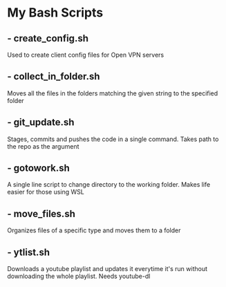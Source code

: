 # My Bash Scripts

## - create_config.sh
Used to create client config files for Open VPN servers

## - collect_in_folder.sh
Moves all the files in the folders matching the given string to the specified folder

## - git_update.sh
Stages, commits and pushes the code in a single command. Takes path to the repo as the argument

## - gotowork.sh
A single line script to change directory to the working folder. Makes life easier for those using WSL

## - move_files.sh
Organizes files of a specific type and moves them to a folder

## - ytlist.sh
Downloads a youtube playlist and updates it everytime it's run without downloading the whole playlist.
Needs youtube-dl